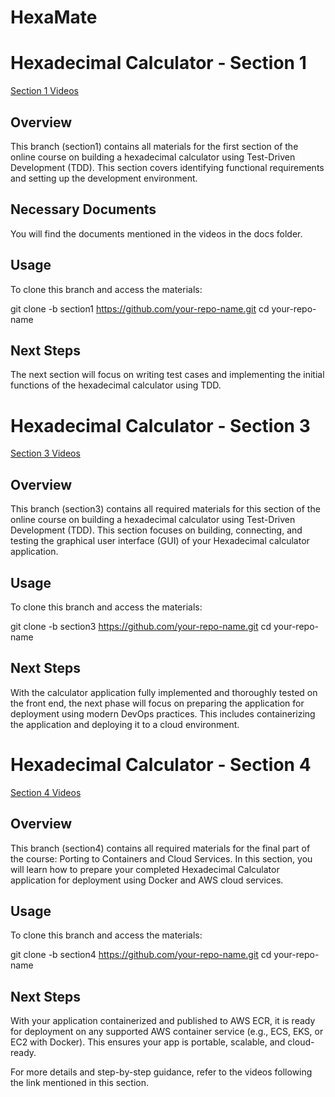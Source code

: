 # HexaMate

# Hexadecimal Calculator - Section 1 

[Section 1 Videos](https://drive.google.com/drive/u/1/folders/1rlBcyyzy4ys3hfIU1LG1niIPdKvKwuhZ)

## Overview 

This branch (section1) contains all materials for the first section of the online course on building a hexadecimal calculator using Test-Driven Development (TDD). This section covers identifying functional requirements and setting up the development environment.

## Necessary Documents 

You will find the documents mentioned in the videos in the docs folder.

## Usage 

To clone this branch and access the materials:

git clone -b section1 https://github.com/your-repo-name.git
cd your-repo-name

## Next Steps 

The next section will focus on writing test cases and implementing the initial functions of the hexadecimal calculator using TDD.

# Hexadecimal Calculator - Section 3

[Section 3 Videos](https://drive.google.com/drive/folders/1BZoydkQO2BBPuCb9x_a_Bl5wV8GJy0z0?usp=sharing)

## Overview 

This branch (section3) contains all required materials for this section of the online course on building a hexadecimal calculator using Test-Driven Development (TDD). This section focuses on building, connecting, and testing the graphical user interface (GUI) of your Hexadecimal calculator application. 

## Usage 

To clone this branch and access the materials:

git clone -b section3 https://github.com/your-repo-name.git
cd your-repo-name

## Next Steps 

With the calculator application fully implemented and thoroughly tested on the front end, the next phase will focus on preparing the application for deployment using modern DevOps practices. This includes containerizing the application and deploying it to a cloud environment.

# Hexadecimal Calculator - Section 4

[Section 4 Videos](https://drive.google.com/drive/folders/1hX2viq5JXsgbP440Rh4KAtHZEU2Nnhtq?usp=sharing)

## Overview 

This branch (section4) contains all required materials for the final part of the course: Porting to Containers and Cloud Services. In this section, you will learn how to prepare your completed Hexadecimal Calculator application for deployment using Docker and AWS cloud services.

## Usage 

To clone this branch and access the materials:

git clone -b section4 https://github.com/your-repo-name.git
cd your-repo-name

## Next Steps 

With your application containerized and published to AWS ECR, it is ready for deployment on any supported AWS container service (e.g., ECS, EKS, or EC2 with Docker). This ensures your app is portable, scalable, and cloud-ready.

For more details and step-by-step guidance, refer to the videos following the link mentioned in this section.